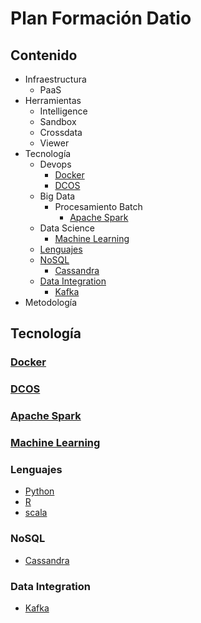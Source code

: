 # Plan Formación Datio

## Contenido

* Infraestructura
  * PaaS
* Herramientas
  * Intelligence
  * Sandbox
  * Crossdata
  * Viewer
* Tecnología
  - Devops
    - [Docker](#docker)
    - [DCOS](#dcos)
  - Big Data
    - Procesamiento Batch
      - [Apache Spark](#apache-spark)
  - Data Science
    - [Machine Learning](#machine-learning)
  - [Lenguajes](#lenguajes)
  - [NoSQL](#nosql)
    - [Cassandra](#cassandra)
  - [Data Integration](#dataintegration)
    - [Kafka](#kafka)
* Metodología 

## Tecnología    
### [Docker](https://github.com/docker/labs)
### [DCOS](https://github.com/DatioBD/academy/blob/master/tech/dcos.md)
### [Apache Spark](https://github.com/DatioBD/academy/blob/master/tech/spark.md)
### [Machine Learning](https://github.com/DatioBD/academy/blob/master/tech/machinelearning.md)
### Lenguajes
- [Python](https://github.com/DatioBD/academy/blob/master/languages/python.md)
- [R](https://github.com/DatioBD/academy/blob/master/languages/r.md)
- [scala](https://github.com/DatioBD/academy/blob/master/languages/scala.md)

### NoSQL
- [Cassandra](https://github.com/DatioBD/academy/blob/master/nosql/cassandra.md)

### Data Integration
- [Kafka](https://github.com/DatioBD/academy/blob/master/nosql/cassandra.md)
